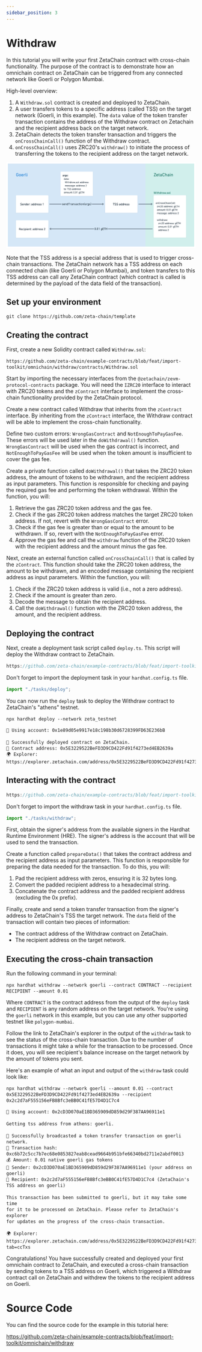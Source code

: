 ```yaml
---
sidebar_position: 3
---
```


# Withdraw

In this tutorial you will write your first ZetaChain contract with cross-chain
functionality. The purpose of the contract is to demonstrate how an omnichain
contract on ZetaChain can be triggered from any connected network like Goerli or
Polygon Mumbai.

High-level overview:

1. A `Withdraw.sol` contract is created and deployed to ZetaChain.
2. A user transfers tokens to a specific address (called TSS) on the target
   network (Goerli, in this example). The `data` value of the token transfer
   transaction contains the address of the Withdraw contract on Zetachain and
   the recipient address back on the target network.
3. ZetaChain detects the token transfer transaction and triggers the
   `onCrossChainCall()` function of the Withdraw contract.
4. `onCrossChainCall()` uses ZRC20's `withdraw()` to initiate the process of
   transferring the tokens to the recipient address on the target network.

![High-level overview of a cross-chain transaction](./img/withdraw.png)

Note that the TSS address is a special address that is used to trigger
cross-chain transactions. The ZetaChain network has a TSS address on each
connected chain (like Goerli or Polygon Mumbai), and token transfers to this TSS
address can call any ZetaChain contract (which contract is called is determined
by the payload of the data field of the transaction).

## Set up your environment

```
git clone https://github.com/zeta-chain/template
```

## Creating the contract

First, create a new Solidity contract called `Withdraw.sol`:

```solidity title="contracts/Withdraw.sol" reference
https://github.com/zeta-chain/example-contracts/blob/feat/import-toolkit/omnichain/withdraw/contracts/Withdraw.sol
```

Start by importing the necessary interfaces from the
`@zetachain/zevm-protocol-contracts` package. You will need the `IZRC20`
interface to interact with ZRC20 tokens and the `zContract` interface to
implement the cross-chain functionality provided by the ZetaChain protocol.

Create a new contract called Withdraw that inherits from the `zContract`
interface. By inheriting from the `zContract` interface, the Withdraw contract
will be able to implement the cross-chain functionality.

Define two custom errors: `WrongGasContract` and `NotEnoughToPayGasFee`. These
errors will be used later in the `doWithdrawal()` function. `WrongGasContract`
will be used when the gas contract is incorrect, and `NotEnoughToPayGasFee` will
be used when the token amount is insufficient to cover the gas fee.

Create a private function called `doWithdrawal()` that takes the ZRC20 token
address, the amount of tokens to be withdrawn, and the recipient address as
input parameters. This function is responsible for checking and paying the
required gas fee and performing the token withdrawal. Within the function, you
will:

1. Retrieve the gas ZRC20 token address and the gas fee.
1. Check if the gas ZRC20 token address matches the target ZRC20 token address.
   If not, revert with the `WrongGasContract` error.
1. Check if the gas fee is greater than or equal to the amount to be withdrawn.
   If so, revert with the `NotEnoughToPayGasFee` error.
1. Approve the gas fee and call the `withdraw` function of the ZRC20 token with
   the recipient address and the amount minus the gas fee.

Next, create an external function called `onCrossChainCall()` that is called by
the `zContract`. This function should take the ZRC20 token address, the amount
to be withdrawn, and an encoded message containing the recipient address as
input parameters. Within the function, you will:

1. Check if the ZRC20 token address is valid (i.e., not a zero address).
1. Check if the amount is greater than zero.
1. Decode the message to obtain the recipient address.
1. Call the `doWithdrawal()` function with the ZRC20 token address, the amount,
   and the recipient address.

## Deploying the contract

Next, create a deployment task script called `deploy.ts`. This script will
deploy the Withdraw contract to ZetaChain.

```ts title="tasks/deploy.ts" reference
https://github.com/zeta-chain/example-contracts/blob/feat/import-toolkit/omnichain/withdraw/tasks/deploy.ts
```

Don't forget to import the deployment task in your `hardhat.config.ts` file.

```ts title="hardhat.config.ts"
import "./tasks/deploy";
```

You can now run the `deploy` task to deploy the Withdraw contract to ZetaChain's
"athens" testnet.

```
npx hardhat deploy --network zeta_testnet
```

```
🔑 Using account: 0x1e89d05e9917e18c198b30d6728399FD63E236bB

🚀 Successfully deployed contract on ZetaChain.
📜 Contract address: 0x5E3229522BeFD3D9CD422Fd91f4273ed4EB2639a
🌍 Explorer: https://explorer.zetachain.com/address/0x5E3229522BeFD3D9CD422Fd91f4273ed4EB2639a
```

## Interacting with the contract

```ts title="tasks/withdraw.ts" reference
https://github.com/zeta-chain/example-contracts/blob/feat/import-toolkit/omnichain/withdraw/tasks/withdraw.ts
```

Don't forget to import the withdraw task in your `hardhat.config.ts` file.

```ts title="hardhat.config.ts"
import "./tasks/withdraw";
```

First, obtain the signer's address from the available signers in the Hardhat
Runtime Environment (HRE). The signer's address is the account that will be used
to send the transaction.

Create a function called `prepareData()` that takes the contract address and the
recipient address as input parameters. This function is responsible for
preparing the data needed for the transaction. To do this, you will:

1. Pad the recipient address with zeros, ensuring it is 32 bytes long.
1. Convert the padded recipient address to a hexadecimal string.
1. Concatenate the contract address and the padded recipient address (excluding
   the 0x prefix).

Finally, create and send a token transfer transaction from the signer's address
to ZetaChain's TSS the target network. The `data` field of the transaction will
contain two pieces of information:

- The contract address of the Withdraw contract on ZetaChain.
- The recipient address on the target network.

## Executing the cross-chain transaction

Run the following command in your terminal:

```
npx hardhat withdraw --network goerli --contract CONTRACT --recipient RECIPIENT --amount 0.01
```

Where `CONTRACT` is the contract address from the output of the `deploy` task
and `RECIPIENT` is any random address on the target network. You're using the
`goerli` network in this example, but you can use any other supported testnet
like `polygon-mumbai`.

Follow the link to ZetaChain's explorer in the output of the `withdraw` task to
see the status of the cross-chain transaction. Due to the number of transactions
it might take a while for the transaction to be processed. Once it does, you
will see recipient's balance increase on the target network by the amount of
tokens you sent.

Here's an example of what an input and output of the `withdraw` task could look
like:

```
npx hardhat withdraw --network goerli --amount 0.01 --contract 0x5E3229522BeFD3D9CD422Fd91f4273ed4EB2639a --recipient 0x2c2d7aF555156eFB8Bfc3eBB0C41fE57D4D1C7c4
```

```
🔑 Using account: 0x2cD3D070aE1BD365909dD859d29F387AA96911e1

Getting tss address from athens: goerli.

🚀 Successfully broadcasted a token transfer transaction on goerli network.
📝 Transaction hash: 0xc6b72c5cc7b7ec68e0853827eab8cead9664b951bfe66340bd2711e2abdf0013
💰 Amount: 0.01 native goerli gas tokens
💁 Sender: 0x2cD3D070aE1BD365909dD859d29F387AA96911e1 (your address on goerli)
💁 Recipient: 0x2c2d7aF555156eFB8Bfc3eBB0C41fE57D4D1C7c4 (ZetaChain's TSS address on goerli)

This transaction has been submitted to goerli, but it may take some time
for it to be processed on ZetaChain. Please refer to ZetaChain's explorer
for updates on the progress of the cross-chain transaction.

🌍 Explorer: https://explorer.zetachain.com/address/0x5E3229522BeFD3D9CD422Fd91f4273ed4EB2639a?tab=ccTxs
```

Congratulations! You have successfully created and deployed your first omnichain
contract to ZetaChain, and executed a cross-chain transaction by sending tokens
to a TSS address on Goerli, which triggered a Withdraw contract call on
ZetaChain and withdrew the tokens to the recipient address on Goerli.

# Source Code

You can find the source code for the example in this tutorial here:

https://github.com/zeta-chain/example-contracts/blob/feat/import-toolkit/omnichain/withdraw
